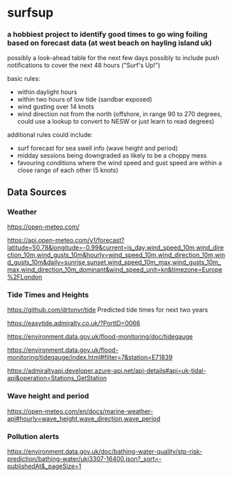 # surfsup
### a hobbiest project to identify good times to go wing foiling based on forecast data (at west beach on hayling island uk)
possibly a look-ahead table for the next few days
possibly to include push notifications to cover the next 48 hours ("Surf's Up!")

basic rules:
- within daylight hours
- within two hours of low tide (sandbar exposed)
- wind gusting over 14 knots
- wind direction not from the north (offshore, in range 90 to 270 degrees, could use a lookup to convert to NESW or just learn to read degrees)

additional rules could include:
- surf forecast for sea swell info (wave height and period)
- midday sessions being downgraded as likely to be a choppy mess
- favouring conditions where the wind speed and gust speed are within a close range of each other (5 knots)

## Data Sources

### Weather
https://open-meteo.com/

https://api.open-meteo.com/v1/forecast?latitude=50.78&longitude=-0.99&current=is_day,wind_speed_10m,wind_direction_10m,wind_gusts_10m&hourly=wind_speed_10m,wind_direction_10m,wind_gusts_10m&daily=sunrise,sunset,wind_speed_10m_max,wind_gusts_10m_max,wind_direction_10m_dominant&wind_speed_unit=kn&timezone=Europe%2FLondon

### Tide Times and Heights

https://github.com/drtonyr/tide
Predicted tide times for next two years

https://easytide.admiralty.co.uk/?PortID=0066

https://environment.data.gov.uk/flood-monitoring/doc/tidegauge

https://environment.data.gov.uk/flood-monitoring/tidegauge/index.html#filter=7&station=E71839

https://admiraltyapi.developer.azure-api.net/api-details#api=uk-tidal-api&operation=Stations_GetStation

### Wave height and period
https://open-meteo.com/en/docs/marine-weather-api#hourly=wave_height,wave_direction,wave_period

### Pollution alerts
https://environment.data.gov.uk/doc/bathing-water-quality/stp-risk-prediction/bathing-water/ukj3307-16400.json?_sort=-publishedAt&_pageSize=1
